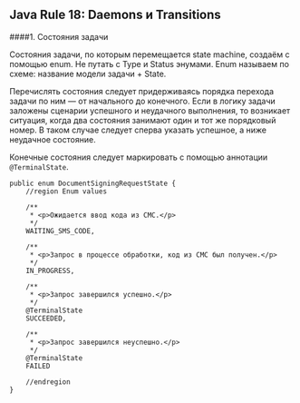 ## Java Rule 18: Daemons и Transitions


####1. Состояния задачи

Состояния задачи, по которым перемещается state machine, создаём с помощью enum. Не путать с Type и Status энумами.
Enum называем по схеме: название модели задачи + State.

Перечислять состояния следует придерживаясь порядка перехода задачи по ним — от начального до конечного.
Если в логику задачи заложены сценарии успешного и неудачного выполнения, то возникает ситуация, когда два состояния
занимают один и тот же порядковый номер. В таком случае следует сперва указать успешное, а ниже неудачное состояние. 

Конечные состояния следует маркировать с помощью аннотации `@TerminalState`.

```
public enum DocumentSigningRequestState {
    //region Enum values

    /**
     * <p>Ожидается ввод кода из СМС.</p>
     */
    WAITING_SMS_CODE,

    /**
     * <p>Запрос в процессе обработки, код из СМС был получен.</p>
     */
    IN_PROGRESS,

    /**
     * <p>Запрос завершился успешно.</p>
     */
    @TerminalState
    SUCCEEDED,

    /**
     * <p>Запрос завершился неуспешно.</p>
     */
    @TerminalState
    FAILED

    //endregion
}
```